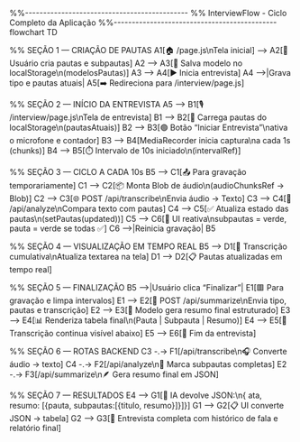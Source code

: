 %%---------------------------------------------
%%  InterviewFlow - Ciclo Completo da Aplicação
%%---------------------------------------------
flowchart TD

%% SEÇÃO 1 — CRIAÇÃO DE PAUTAS
A1[🏠 /page.js\nTela inicial] --> A2[🧾 Usuário cria pautas e subpautas]
A2 --> A3[💾 Salva modelo no localStorage\n(modelosPautas)]
A3 --> A4[▶️ Inicia entrevista]
A4 -->|Grava tipo e pautas atuais| A5[➡️ Redireciona para /interview/page.js]

%% SEÇÃO 2 — INÍCIO DA ENTREVISTA
A5 --> B1[🎙️ /interview/page.js\nTela de entrevista]
B1 --> B2[🔹 Carrega pautas do localStorage\n(pautasAtuais)]
B2 --> B3[🟢 Botão “Iniciar Entrevista”\nativa o microfone e contador]
B3 --> B4[MediaRecorder inicia captura\na cada 1s (chunks)]
B4 --> B5[⏱️ Intervalo de 10s iniciado\n(intervalRef)]

%% SEÇÃO 3 — CICLO A CADA 10s
B5 --> C1[📤 Para gravação temporariamente]
C1 --> C2[📦 Monta Blob de áudio\n(audioChunksRef → Blob)]
C2 --> C3[🌐 POST /api/transcribe\nEnvia áudio → Texto]
C3 --> C4[🧠 /api/analyze\nCompara texto com pautas]
C4 --> C5[✅ Atualiza estado das pautas\n(setPautas(updated))]
C5 --> C6[🎨 UI reativa\nsubpautas = verde, pauta = verde se todas ✅]
C6 -->|Reinicia gravação| B5

%% SEÇÃO 4 — VISUALIZAÇÃO EM TEMPO REAL
B5 --> D1[💬 Transcrição cumulativa\nAtualiza textarea na tela]
D1 --> D2[📋 Pautas atualizadas em tempo real]

%% SEÇÃO 5 — FINALIZAÇÃO
B5 -->|Usuário clica “Finalizar”| E1[🟥 Para gravação e limpa intervalos]
E1 --> E2[📄 POST /api/summarize\nEnvia tipo, pautas e transcrição]
E2 --> E3[🧩 Modelo gera resumo final estruturado]
E3 --> E4[📊 Renderiza tabela final\n(Pauta | Subpauta | Resumo)]
E4 --> E5[💬 Transcrição continua visível abaixo]
E5 --> E6[🧭 Fim da entrevista]

%% SEÇÃO 6 — ROTAS BACKEND
C3 -.-> F1[/api/transcribe\n🎧 Converte áudio → texto]
C4 -.-> F2[/api/analyze\n🧠 Marca subpautas completas]
E2 -.-> F3[/api/summarize\n🪶 Gera resumo final em JSON]

%% SEÇÃO 7 — RESULTADOS
E4 --> G1[🧠 IA devolve JSON:\n{ ata, resumo: [{pauta, subpautas:[{titulo, resumo}]}]}]
G1 --> G2[📋 UI converte JSON → tabela]
G2 --> G3[🎯 Entrevista completa com histórico de fala e relatório final]
